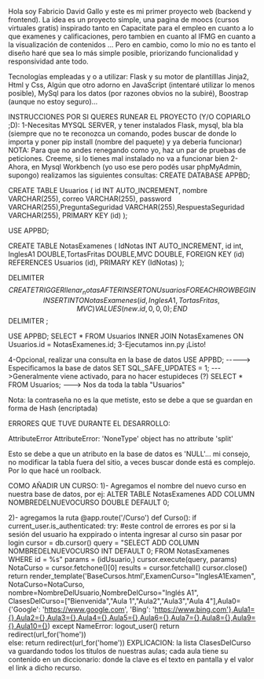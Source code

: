 Hola soy Fabricio David Gallo y este es mi primer proyecto web (backend y frontend). La idea es un proyecto simple, una pagina de moocs (cursos virtuales gratis) inspirado tanto en Capacitate para el empleo en cuanto a lo que examenes y calificaciones, pero tambien en cuanto al IFMG en cuanto a la visualización de contenidos ... Pero en cambio, como lo mio no es tanto el diseño haré que sea lo más simple posible, priorizando funcionalidad y responsividad ante todo.

Tecnologías empleadas y o a utilizar: Flask y su motor de plantilllas Jinja2, Html y Css, Algún que otro adorno en JavaScript (intentaré utilizar lo menos posible), MySql para los datos (por razones obvios no la subiré), Boostrap (aunque no estoy seguro)...

INSTRUCCIONES POR SI QUERES RUNEAR EL PROYECTO (Y/O COPIARLO ;D):
 1-Necesitas MYSQL SERVER, y tener instalados Flask, mysql, bla bla (siempre que no te reconozca un comando, podes buscar de donde lo importa y poner pip install (nombre del paquete) y ya deberia funcionar) NOTA: Para que no andes renegando como yo, haz un par de pruebas de peticiones. Creeme, si lo tienes mal instalado no va a funcionar bien 
 2-Ahora, en Mysql Workbench (yo uso ese pero podés usar phpMyAdmin, supongo) realizamos las siguientes consultas: CREATE DATABASE APPBD;

CREATE TABLE Usuarios ( id INT AUTO_INCREMENT, nombre VARCHAR(255), correo VARCHAR(255), password VARCHAR(255),PreguntaSeguridad VARCHAR(255),RespuestaSeguridad VARCHAR(255), PRIMARY KEY (id) );

USE APPBD;

CREATE TABLE NotasExamenes ( IdNotas INT AUTO_INCREMENT, id int,  InglesA1 DOUBLE,TortasFritas DOUBLE,MVC  DOUBLE, FOREIGN KEY (id) REFERENCES Usuarios (id), PRIMARY KEY (IdNotas) );

DELIMITER $$
CREATE TRIGGER llenar_notas AFTER INSERT ON Usuarios
FOR EACH ROW
BEGIN
  INSERT INTO NotasExamenes (id, InglesA1, TortasFritas, MVC)
  VALUES (new.id, 0, 0, 0);
END $$
DELIMITER ;

USE APPBD;
SELECT *
FROM Usuarios
INNER JOIN NotasExamenes
ON Usuarios.id = NotasExamenes.id;
 3-Ejecutamos inn.py
 ¡Listo! 


4-Opcional, realizar una consulta en la base de datos USE APPBD; -----> Especificamos la base de datos SET SQL_SAFE_UPDATES = 1; --->Generalmente viene activado, para no hacer estupideces (?) SELECT * FROM Usuarios; ---> Nos da toda la tabla "Usuarios"

Nota: la contraseña no es la que metiste, esto se debe a que se guardan en forma de Hash (encriptada)

ERRORES QUE TUVE DURANTE EL DESARROLLO:

AttributeError AttributeError: 'NoneType' object has no attribute 'split'

Esto se debe a que un atributo en la base de datos es 'NULL'... mi consejo, no modificar la tabla fuera del sitio, a veces buscar donde está es complejo. Por lo que hacé un roolback.

COMO AÑADIR UN CURSO:
1)- Agregamos  el  nombre del nuevo curso en nuestra base de datos, por ej:
ALTER TABLE NotasExamenes
ADD COLUMN NOMBREDELNUEVOCURSO DOUBLE DEFAULT 0;

2)- agregamos la ruta
@app.route('/Curso') 
def  Curso():
    if current_user.is_authenticated:
        try:       #este control de  errores es por si la sesión del usuario ha exppirado o intenta ingresar al curso sin pasar por login
            cursor = db.cursor()
            query = "SELECT ADD COLUMN NOMBREDELNUEVOCURSO INT DEFAULT 0;
            FROM NotasExamenes WHERE id = %s"
            params = (idUsuario,)
            cursor.execute(query, params)
            NotaCurso = cursor.fetchone()[0]
            results = cursor.fetchall()
            cursor.close()  
            return render_template('BaseCursos.html',ExamenCurso="InglesA1Examen", NotaCurso=NotaCurso, nombre=NombreDelUsuario,NombreDelCurso="Inglés A1", ClasesDelCurso=["Bienvenida","Aula 1","Aula2","Aula3","Aula 4"],Aula0= {'Google': 'https://www.google.com', 'Bing': 'https://www.bing.com'},Aula1={},Aula2={},Aula3={},Aula4={},Aula5={},Aula6={},Aula7={},Aula8={},Aula9={},Aula10={})
        except NameError:
         logout_user()
         return redirect(url_for('home'))    
    else:
        return redirect(url_for('home'))
EXPLICACION:  la lista ClasesDelCurso va guardando  todos los titulos de nuestras aulas; cada aula tiene su contenido en un diccionario: donde la clave es el texto en pantalla y el valor el link a dicho recurso.